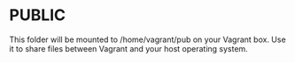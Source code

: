 # PUBLIC

This folder will be mounted to /home/vagrant/pub on your Vagrant box.
Use it to share files between Vagrant and your host operating system.

